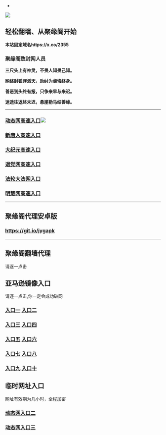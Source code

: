 * 
![](https://raw.githubusercontent.com/hao369/a/master/j.jpg)



## 轻松翻墙、从聚缘阁开始

**本站固定域名https://x.co/2355**

### 聚缘阁致封网人员

**三尺头上有神灵，不畏人知畏己知。**

**网络封锁罪滔天，助纣为虐悔终身。**

**善恶到头终有报，只争来早与来迟。**

**迷途往返终未迟，悬崖勒马结善缘。**





***


### [动态网高速入口](https://b5e34ptl33.execute-api.ap-northeast-1.amazonaws.com/dtwtwte3/?id=2)![](https://raw.githubusercontent.com/hao369/a/master/jygdl.gif)

### [新唐人高速入口](https://b5e34ptl33.execute-api.ap-northeast-1.amazonaws.com/dtwtwte3/?id=5)

### [大纪元高速入口](https://b5e34ptl33.execute-api.ap-northeast-1.amazonaws.com/dtwtwte3/?id=7)

### [退党网高速入口](https://b5e34ptl33.execute-api.ap-northeast-1.amazonaws.com/dtwtwte3/?id=8)

### [法轮大法网入口](https://b5e34ptl33.execute-api.ap-northeast-1.amazonaws.com/dtwtwte3/?id=15)

### [明慧网高速入口](https://b5e34ptl33.execute-api.ap-northeast-1.amazonaws.com/dtwtwte3/?id=3)




***


##  聚缘阁代理安卓版

### https://git.io/jygapk


***


## 聚缘阁翻墙代理 





请逐一点击

## 亚马逊镜像入口 

请逐一点击,你一定会成功破网

### **[入口一](https://s3-ap-southeast-2.amazonaws.com/jyg1/jyg.html)** **[入口二]( https://s3.eu-west-2.amazonaws.com/jyg2/jyg.html)**


### **[入口三](https://s3.eu-central-1.amazonaws.com/jyg3/jyg.html)**  **[入口四](https://s3-ap-southeast-1.amazonaws.com/jyg4/jyg.html)**

### **[入口五](https://s3.ap-south-1.amazonaws.com/jyg5/jyg.html)**  **[入口六](https://s3-us-west-1.amazonaws.com/jyg6/jyg.html)**


###  **[入口七](https://s3-us-west-2.amazonaws.com/jyg7/jyg.html)**  **[入口八](https://s3-eu-west-1.amazonaws.com/jyg8/jyg.html)**


###  **[入口九](https://s3-ap-northeast-1.amazonaws.com/jyg9/jyg.html)**  **[入口十](https://s3.amazonaws.com/dtw/jyg.html)**



## 临时网址入口 

网址有效期为几小时，全程加密

### [动态网入口二](https://x.co/ddg)

### [动态网入口三](https://x.co/ddf)



